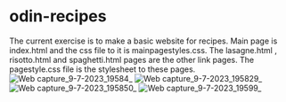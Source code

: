 # odin-recipes
The current exercise is to make a basic website for recipes.
Main page is index.html and the css file to it is mainpagestyles.css.
The lasagne.html , risotto.html and spaghetti.html pages are the other link pages. The pagestyle.css file is the stylesheet to these pages.
![Web capture_9-7-2023_19584_](https://github.com/MarcusM8/odin-recipes/assets/135551895/af6eea17-8d7e-49fe-b5d7-75ddac037362)
![Web capture_9-7-2023_195829_](https://github.com/MarcusM8/odin-recipes/assets/135551895/18046938-83ce-4eb2-9d92-090f2255d158)
![Web capture_9-7-2023_195850_](https://github.com/MarcusM8/odin-recipes/assets/135551895/1effca2e-aa35-42f4-b4e1-0e70128d5120)
![Web capture_9-7-2023_19599_](https://github.com/MarcusM8/odin-recipes/assets/135551895/47583360-9653-4891-ba71-edf82bd33bb4)
